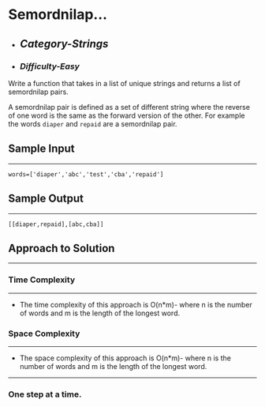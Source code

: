 # Semordnilap...

- ## **_Category-Strings_**
- ### **_Difficulty-Easy_**

Write a function that takes in a list of unique strings and returns a list of semordnilap pairs.

A semordnilap pair is defined as a set of different string where the reverse of one word is the same as the forward version of the other. For example the words `diaper` and `repaid` are a semordnilap pair.

## Sample Input

---

```
words=['diaper','abc','test','cba','repaid']

```

## Sample Output

---

```
[[diaper,repaid],[abc,cba]]
```

## Approach to Solution

---

### Time Complexity

---

- The time complexity of this approach is O(n\*m)- where n is the number of words and m is the length of the longest word.

### Space Complexity

---

- The space complexity of this approach is O(n\*m)- where n is the number of words and m is the length of the longest word.

---

### One step at a time.

